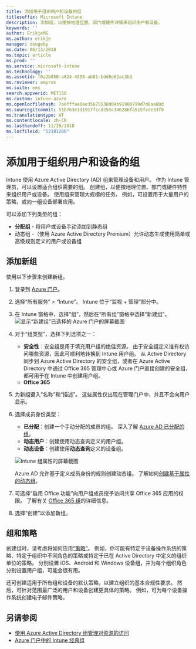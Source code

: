 ```yaml
---
title: 添加用于组织用户和设备的组
titlesuffix: Microsoft Intune
description: 添加组，以便按地理位置、部门或硬件详情来组织用户和设备。
keywords: ''
author: ErikjeMS
ms.author: erikje
manager: dougeby
ms.date: 06/13/2018
ms.topic: article
ms.prod: ''
ms.service: microsoft-intune
ms.technology: ''
ms.assetid: f0a2b858-a824-4598-ab81-bdd8e62ac3b3
ms.reviewer: amyros
ms.suite: ems
search.appverid: MET150
ms.custom: intune-azure
ms.openlocfilehash: 7a6fffaa0ae35675538d04b91980799d7d8aa80d
ms.sourcegitcommit: 51b763e131917fccd255c346286fa515fcee33f0
ms.translationtype: HT
ms.contentlocale: zh-CN
ms.lasthandoff: 11/20/2018
ms.locfileid: "52181286"
---
```

# <a name="add-groups-to-organize-users-and-devices"></a>添加用于组织用户和设备的组
Intune 使用 Azure Active Directory (AD) 组来管理设备和用户。 作为 Intune 管理员，可以设置适合组织需要的组。 创建组，以便按地理位置、部门或硬件特性来组织用户或设备。 使用组来管理大规模的任务。 例如，可设置用于大量用户的策略，或向一组设备部署应用。

可以添加下列类型的组：
- **分配组** - 将用户或设备手动添加到静态组
- 动态组 -（使用 Azure Active Directory Premium）允许动态生成使用简单或高级规则定义的用户或设备组

## <a name="add-a-new-group"></a>添加新组

使用以下步骤来创建新组。
1. 登录到 [Azure 门户](https://portal.azure.com)。
2. 选择“所有服务” > “Intune”。 Intune 位于“监视 + 管理”部分中。
3. 在 Intune 窗格中，选择“组”，然后在“所有组”窗格中选择“新建组”。
   ![显示“新建组”已选择的 Azure 门户的屏幕截图](./media/groups-add-new.png)
4. 对于“组类型”，选择下列选项之一：
    - **安全性**：安全组是用于填充用户组的绝佳资源。 由于安全组定义谁有权访问哪些资源，因此可顺利地转换到 Intune 用户组。 从 Active Directory 同步到 Azure Active Directory 的安全组，或者在 Azure Active Directory 中通过 Office 365 管理中心或 Azure 门户直接创建的安全组，都可用于在 Intune 中创建用户组。
    - **Office 365**

5. 为新组键入“名称”和“描述”。 这些属性仅出现在管理门户中，并且不会向用户显示。

6. 选择成员身份类型：
   - **已分配**：创建一个手动分配的成员的组。 深入了解 [Azure AD 已分配的组](https://docs.microsoft.com/azure/active-directory/active-directory-groups-create-azure-portal)。
   - **动态用户**：创建使用动态查询定义的用户组。
   - **动态设备**：创建使用**动态查询**定义的设备组。

   ![Intune 组属性的屏幕截图](./media/groups-add-properties.png)

   Azure AD 允许基于定义成员身份的规则创建动态组。 了解如何[创建基于属性的动态组](https://docs.microsoft.com/azure/active-directory/active-directory-groups-dynamic-membership-azure-portal)。

7. 可选择“启用 Office 功能”向用户组成员授予访问共享 Office 365 应用的权限。 了解有关 [Office 365 组](https://support.office.com/article/Learn-about-Office-365-groups-b565caa1-5c40-40ef-9915-60fdb2d97fa2)的详细信息。
8. 选择“创建”以添加新组。

## <a name="groups-and-policies"></a>组和策略

创建组时，请考虑将如何应用[“策略”](device-compliance-get-started.md)。 例如，你可能有特定于设备操作系统的策略、特定于组织中不同角色的策略或特定于已在 Active Directory 中定义的组织单位的策略。 分别设置 iOS、Android 和 Windows 设备组，并为每个组织角色分别设置用户组，可能会很有用。

还可创建适用于所有组和设备的默认策略，以建立组织的基本合规性要求。 然后，可针对范围最广泛的用户和设备创建更具体的策略。 例如，可为每个设备操作系统创建电子邮件策略。



## <a name="see-also"></a>另请参阅
- [使用 Azure Active Directory 组管理对资源的访问](https://docs.microsoft.com/azure/active-directory/active-directory-manage-groups)
- [Azure 门户中的 Intune 经典组](groups-get-started.md)
